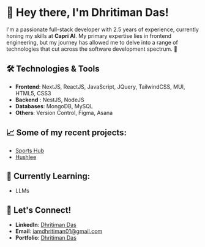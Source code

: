 # 👋 Hey there, I'm Dhritiman Das!

I'm a passionate full-stack developer with 2.5 years of experience, currently honing my skills at **Capri AI**. My primary expertise lies in frontend engineering, but my journey has allowed me to delve into a range of technologies that cut across the software development spectrum. 🚀

## 🛠️ Technologies & Tools

- **Frontend**: NextJS, ReactJS, JavaScript, JQuery, TailwindCSS, MUI, HTML5, CSS3
- **Backend** : NestJS, NodeJS
- **Databases**: MongoDB, MySQL
- **Others**: Version Control, Figma, Asana

## 📈 Some of my recent projects:
- [Sports Hub](https://github.com/SportsAppv2/WebApp)
- [Hushlee](https://github.com/Dhritiman-Das/hushlee)

## 🌱 Currently Learning:
- LLMs

## 📣 Let's Connect!
- **LinkedIn**: [Dhritiman Das](https://www.linkedin.com/in/iamdhritiman01/)
- **Email**: [iamdhritiman01@gmail.com](mailTo:iamdhritiman01@gmail.com)
- **Portfolio**: [Dhritiman Das](https://dhritimandas.com/)

